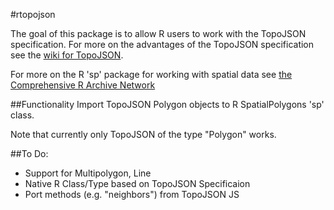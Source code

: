 #rtopojson

The goal of this package is to allow R users to work with the TopoJSON specification. For more on the advantages of the TopoJSON specification see the [wiki for TopoJSON](https://github.com/mbostock/topojson/wiki).

For more on the R 'sp' package for working with spatial data see [the Comprehensive R Archive Network](http://cran.r-project.org/web/packages/sp/index.html)

##Functionality
Import TopoJSON Polygon objects to R SpatialPolygons 'sp' class.

Note that currently only TopoJSON of the type "Polygon" works.

##To Do:
* Support for Multipolygon, Line
* Native R Class/Type based on TopoJSON Specificaion
* Port methods (e.g. "neighbors") from TopoJSON JS
